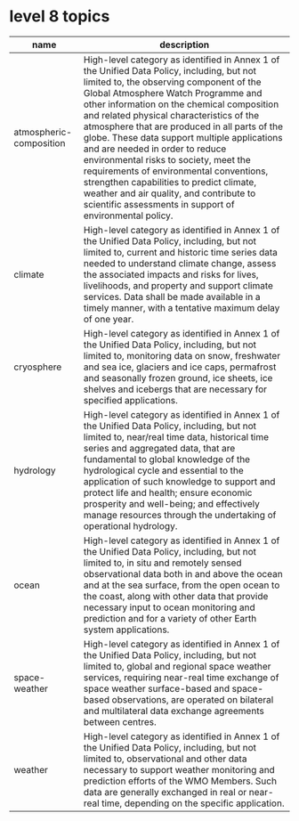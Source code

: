 # level 8 topics

| name | description |
| --- | --- |
| atmospheric-composition | High-level category as identified in Annex 1 of the Unified Data Policy, including, but not limited to, the observing component of the Global Atmosphere Watch Programme and other information on the chemical composition and related physical characteristics of the atmosphere that are produced in all parts of the globe. These data support multiple applications and are needed in order to reduce environmental risks to society, meet the requirements of environmental conventions, strengthen capabilities to predict climate, weather and air quality, and contribute to scientific assessments in support of environmental policy. |
| climate | High-level category as identified in Annex 1 of the Unified Data Policy, including, but not limited to, current and historic time series data needed to understand climate change, assess the associated impacts and risks for lives, livelihoods, and property and support climate services. Data shall be made available in a timely manner, with a tentative maximum delay of one year. |
| cryosphere | High-level category as identified in Annex 1 of the Unified Data Policy, including, but not limited to, monitoring data on snow, freshwater and sea ice, glaciers and ice caps, permafrost and seasonally frozen ground, ice sheets, ice shelves and icebergs that are necessary for specified applications. |
| hydrology | High-level category as identified in Annex 1 of the Unified Data Policy, including, but not limited to, near/real time data, historical time series and aggregated data, that are fundamental to global knowledge of the hydrological cycle and essential to the application of such knowledge to support and protect life and health; ensure economic prosperity and well-being; and effectively manage resources through the undertaking of operational hydrology. |
| ocean | High-level category as identified in Annex 1 of the Unified Data Policy, including, but not limited to, in situ and remotely sensed observational data both in and above the ocean and at the sea surface, from the open ocean to the coast, along with other data that provide necessary input to ocean monitoring and prediction and for a variety of other Earth system applications. |
| space-weather | High-level category as identified in Annex 1 of the Unified Data Policy, including, but not limited to, global and regional space weather services, requiring near-real time exchange of space weather surface-based and space-based observations, are operated on bilateral and multilateral data exchange agreements between centres. |
| weather | High-level category as identified in Annex 1 of the Unified Data Policy, including, but not limited to, observational and other data necessary to support weather monitoring and prediction efforts of the WMO Members. Such data are generally exchanged in real or near-real time, depending on the specific application. |
